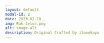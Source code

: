 ```yaml
---
layout: default
modal-id: 2
date: 2023-02-10
img: Rak-telur.png
alt: image-alt
description: Original Crafted by ilovekayu
---
```

